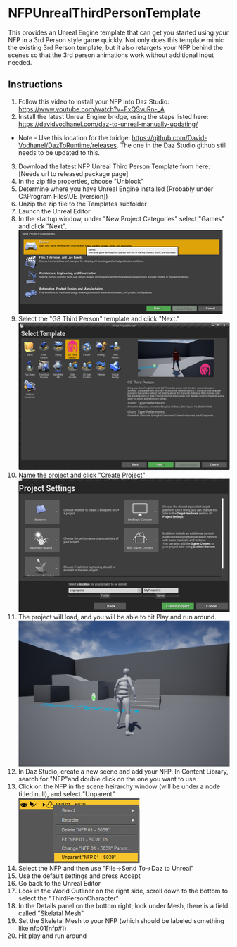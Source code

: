 # NFPUnrealThirdPersonTemplate
This provides an Unreal Engine template that can get you started using your NFP in a 3rd Person style game quickly.  Not only does this template mimic the existing 3rd Person template, but it also retargets your NFP behind the scenes so that the 3rd person animations work without additional input needed.

## Instructions
1. Follow this video to install your NFP into Daz Studio: https://www.youtube.com/watch?v=FxQSvuRn-_A
2. Install the latest Unreal Engine bridge, using the steps listed here: https://davidvodhanel.com/daz-to-unreal-manually-updating/
* Note - Use this location for the bridge: https://github.com/David-Vodhanel/DazToRuntime/releases.  The one in the Daz Studio github still needs to be updated to this.
3. Download the latest NFP Unreal Third Person Template from here: [Needs url to released package page]
4. In the zip file properties, choose "Unblock"
5. Determine where you have Unreal Engine installed (Probably under C:\Program Files\UE_[version])
6. Unzip the zip file to the Templates subfolder
7. Launch the Unreal Editor
8. In the startup window, under "New Project Categories" select "Games" and click "Next".
![New project](/docimages/SelectTemplate1.png?raw=true "Select new game")
9. Select the "G8 Third Person" template and click "Next."
![Select template](/docimages/SelectTemplate2.png?raw=true "Select the template")
10. Name the project and click "Create Project"</br>
![Name project](/docimages/SelectTemplate3.png?raw=true "Select name")
11. The project will load, and you will be able to hit Play and run around.
![Startup view](/docimages/ProjectStartView.png?raw=true "Project Start View")
12. In Daz Studio, create a new scene and add your NFP.  In Content Library, search for "NFP"and double click on the one you want to use
13. Click on the NFP in the scene heirarchy window (will be under a node titled null), and select "Unparent"
![Unparent](/docimages/Unparent.png?raw=true "Unparent NFP")
14. Select the NFP and then use "File->Send To->Daz to Unreal"
15. Use the default settings and press Accept
16. Go back to the Unreal Editor
17. Look in the World Outliner on the right side, scroll down to the bottom to select the "ThirdPersonCharacter"
18. In the Details panel on the bottom right, look under Mesh, there is a field called "Skelatal Mesh"
19. Set the Skeletal Mesh to your NFP (which should be labeled something like nfp01[nfp#])
20. Hit play and run around
